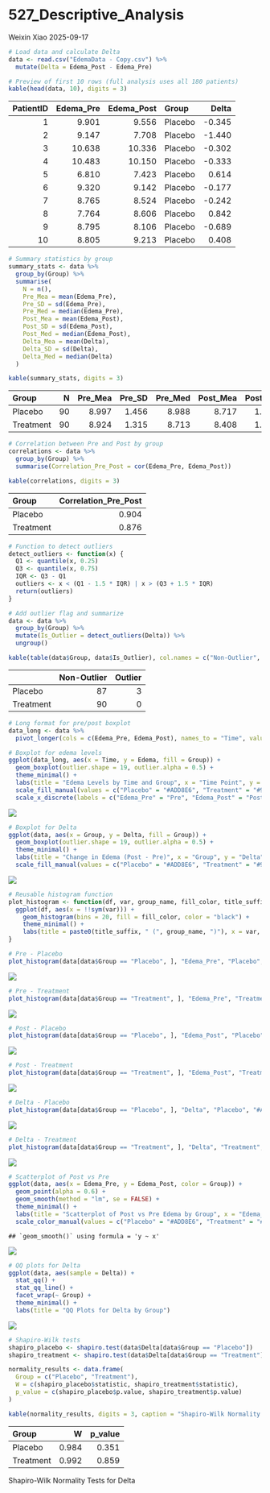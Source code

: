 527_Descriptive_Analysis
================
Weixin Xiao
2025-09-17

``` r
# Load data and calculate Delta
data <- read.csv("EdemaData - Copy.csv") %>%
  mutate(Delta = Edema_Post - Edema_Pre)

# Preview of first 10 rows (full analysis uses all 180 patients)
kable(head(data, 10), digits = 3)
```

| PatientID | Edema_Pre | Edema_Post | Group   |  Delta |
|----------:|----------:|-----------:|:--------|-------:|
|         1 |     9.901 |      9.556 | Placebo | -0.345 |
|         2 |     9.147 |      7.708 | Placebo | -1.440 |
|         3 |    10.638 |     10.336 | Placebo | -0.302 |
|         4 |    10.483 |     10.150 | Placebo | -0.333 |
|         5 |     6.810 |      7.423 | Placebo |  0.614 |
|         6 |     9.320 |      9.142 | Placebo | -0.177 |
|         7 |     8.765 |      8.524 | Placebo | -0.242 |
|         8 |     7.764 |      8.606 | Placebo |  0.842 |
|         9 |     8.795 |      8.106 | Placebo | -0.689 |
|        10 |     8.805 |      9.213 | Placebo |  0.408 |

``` r
# Summary statistics by group
summary_stats <- data %>%
  group_by(Group) %>%
  summarise(
    N = n(),
    Pre_Mea = mean(Edema_Pre),
    Pre_SD = sd(Edema_Pre),
    Pre_Med = median(Edema_Pre),
    Post_Mea = mean(Edema_Post),
    Post_SD = sd(Edema_Post),
    Post_Med = median(Edema_Post),
    Delta_Mea = mean(Delta),
    Delta_SD = sd(Delta),
    Delta_Med = median(Delta)
  )

kable(summary_stats, digits = 3)
```

| Group | N | Pre_Mea | Pre_SD | Pre_Med | Post_Mea | Post_SD | Post_Med | Delta_Mea | Delta_SD | Delta_Med |
|:---|---:|---:|---:|---:|---:|---:|---:|---:|---:|---:|
| Placebo | 90 | 8.997 | 1.456 | 8.988 | 8.717 | 1.515 | 8.671 | -0.280 | 0.652 | -0.294 |
| Treatment | 90 | 8.924 | 1.315 | 8.713 | 8.408 | 1.302 | 8.302 | -0.516 | 0.651 | -0.510 |

``` r
# Correlation between Pre and Post by group
correlations <- data %>%
  group_by(Group) %>%
  summarise(Correlation_Pre_Post = cor(Edema_Pre, Edema_Post))

kable(correlations, digits = 3)
```

| Group     | Correlation_Pre_Post |
|:----------|---------------------:|
| Placebo   |                0.904 |
| Treatment |                0.876 |

``` r
# Function to detect outliers
detect_outliers <- function(x) {
  Q1 <- quantile(x, 0.25)
  Q3 <- quantile(x, 0.75)
  IQR <- Q3 - Q1
  outliers <- x < (Q1 - 1.5 * IQR) | x > (Q3 + 1.5 * IQR)
  return(outliers)
}

# Add outlier flag and summarize
data <- data %>%
  group_by(Group) %>%
  mutate(Is_Outlier = detect_outliers(Delta)) %>%
  ungroup()

kable(table(data$Group, data$Is_Outlier), col.names = c("Non-Outlier", "Outlier"))
```

|           | Non-Outlier | Outlier |
|:----------|------------:|--------:|
| Placebo   |          87 |       3 |
| Treatment |          90 |       0 |

``` r
# Long format for pre/post boxplot
data_long <- data %>%
  pivot_longer(cols = c(Edema_Pre, Edema_Post), names_to = "Time", values_to = "Edema")

# Boxplot for edema levels
ggplot(data_long, aes(x = Time, y = Edema, fill = Group)) +
  geom_boxplot(outlier.shape = 19, outlier.alpha = 0.5) +
  theme_minimal() +
  labs(title = "Edema Levels by Time and Group", x = "Time Point", y = "Edema Level") +
  scale_fill_manual(values = c("Placebo" = "#ADD8E6", "Treatment" = "#90EE90")) +
  scale_x_discrete(labels = c("Edema_Pre" = "Pre", "Edema_Post" = "Post"))
```

![](527_Descriptive_Analysis_files/figure-gfm/unnamed-chunk-6-1.png)<!-- -->

``` r
# Boxplot for Delta
ggplot(data, aes(x = Group, y = Delta, fill = Group)) +
  geom_boxplot(outlier.shape = 19, outlier.alpha = 0.5) +
  theme_minimal() +
  labs(title = "Change in Edema (Post - Pre)", x = "Group", y = "Delta") +
  scale_fill_manual(values = c("Placebo" = "#ADD8E6", "Treatment" = "#90EE90"))
```

![](527_Descriptive_Analysis_files/figure-gfm/unnamed-chunk-6-2.png)<!-- -->

``` r
# Reusable histogram function
plot_histogram <- function(df, var, group_name, fill_color, title_suffix) {
  ggplot(df, aes(x = !!sym(var))) +
    geom_histogram(bins = 20, fill = fill_color, color = "black") +
    theme_minimal() +
    labs(title = paste0(title_suffix, " (", group_name, ")"), x = var, y = "Count")
}
```

``` r
# Pre - Placebo
plot_histogram(data[data$Group == "Placebo", ], "Edema_Pre", "Placebo", "#ADD8E6", "Pre-Treatment Edema")
```

![](527_Descriptive_Analysis_files/figure-gfm/unnamed-chunk-8-1.png)<!-- -->

``` r
# Pre - Treatment
plot_histogram(data[data$Group == "Treatment", ], "Edema_Pre", "Treatment", "#90EE90", "Pre-Treatment Edema")
```

![](527_Descriptive_Analysis_files/figure-gfm/unnamed-chunk-8-2.png)<!-- -->

``` r
# Post - Placebo
plot_histogram(data[data$Group == "Placebo", ], "Edema_Post", "Placebo", "#ADD8E6", "Post-Treatment Edema")
```

![](527_Descriptive_Analysis_files/figure-gfm/unnamed-chunk-8-3.png)<!-- -->

``` r
# Post - Treatment
plot_histogram(data[data$Group == "Treatment", ], "Edema_Post", "Treatment", "#90EE90", "Post-Treatment Edema")
```

![](527_Descriptive_Analysis_files/figure-gfm/unnamed-chunk-8-4.png)<!-- -->

``` r
# Delta - Placebo
plot_histogram(data[data$Group == "Placebo", ], "Delta", "Placebo", "#ADD8E6", "Delta")
```

![](527_Descriptive_Analysis_files/figure-gfm/unnamed-chunk-8-5.png)<!-- -->

``` r
# Delta - Treatment
plot_histogram(data[data$Group == "Treatment", ], "Delta", "Treatment", "#90EE90", "Delta")
```

![](527_Descriptive_Analysis_files/figure-gfm/unnamed-chunk-8-6.png)<!-- -->

``` r
# Scatterplot of Post vs Pre
ggplot(data, aes(x = Edema_Pre, y = Edema_Post, color = Group)) +
  geom_point(alpha = 0.6) +
  geom_smooth(method = "lm", se = FALSE) +
  theme_minimal() +
  labs(title = "Scatterplot of Post vs Pre Edema by Group", x = "Edema_Pre", y = "Edema_Post") +
  scale_color_manual(values = c("Placebo" = "#ADD8E6", "Treatment" = "#90EE90"))
```

    ## `geom_smooth()` using formula = 'y ~ x'

![](527_Descriptive_Analysis_files/figure-gfm/unnamed-chunk-9-1.png)<!-- -->

``` r
# QQ plots for Delta
ggplot(data, aes(sample = Delta)) +
  stat_qq() +
  stat_qq_line() +
  facet_wrap(~ Group) +
  theme_minimal() +
  labs(title = "QQ Plots for Delta by Group")
```

![](527_Descriptive_Analysis_files/figure-gfm/unnamed-chunk-10-1.png)<!-- -->

``` r
# Shapiro-Wilk tests
shapiro_placebo <- shapiro.test(data$Delta[data$Group == "Placebo"])
shapiro_treatment <- shapiro.test(data$Delta[data$Group == "Treatment"])

normality_results <- data.frame(
  Group = c("Placebo", "Treatment"),
  W = c(shapiro_placebo$statistic, shapiro_treatment$statistic),
  p_value = c(shapiro_placebo$p.value, shapiro_treatment$p.value)
)

kable(normality_results, digits = 3, caption = "Shapiro-Wilk Normality Tests for Delta")
```

| Group     |     W | p_value |
|:----------|------:|--------:|
| Placebo   | 0.984 |   0.351 |
| Treatment | 0.992 |   0.859 |

Shapiro-Wilk Normality Tests for Delta
